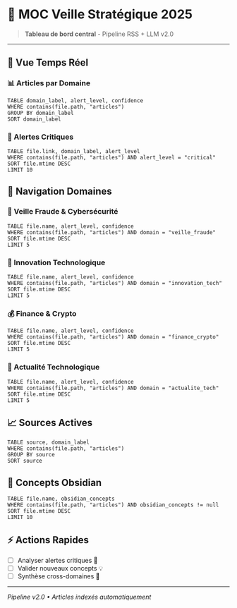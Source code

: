 # 🎯 MOC Veille Stratégique 2025
> **Tableau de bord central** - Pipeline RSS + LLM v2.0

---

## 🔄 Vue Temps Réel

### 📊 Articles par Domaine
```dataview
TABLE domain_label, alert_level, confidence
WHERE contains(file.path, "articles")
GROUP BY domain_label
SORT domain_label
```

### 🚨 Alertes Critiques
```dataview
TABLE file.link, domain_label, alert_level
WHERE contains(file.path, "articles") AND alert_level = "critical"
SORT file.mtime DESC
LIMIT 10
```

## 🧭 Navigation Domaines

### 🚨 Veille Fraude & Cybersécurité
```dataview
TABLE file.name, alert_level, confidence
WHERE contains(file.path, "articles") AND domain = "veille_fraude"
SORT file.mtime DESC
LIMIT 5
```

### 🚀 Innovation Technologique  
```dataview
TABLE file.name, alert_level, confidence
WHERE contains(file.path, "articles") AND domain = "innovation_tech"
SORT file.mtime DESC
LIMIT 5
```

### 💰 Finance & Crypto
```dataview
TABLE file.name, alert_level, confidence
WHERE contains(file.path, "articles") AND domain = "finance_crypto"
SORT file.mtime DESC
LIMIT 5
```

### 📱 Actualité Technologique
```dataview
TABLE file.name, alert_level, confidence
WHERE contains(file.path, "articles") AND domain = "actualite_tech"
SORT file.mtime DESC
LIMIT 5
```

## 📈 Sources Actives

```dataview
TABLE source, domain_label
WHERE contains(file.path, "articles")
GROUP BY source
SORT source
```

## 🧠 Concepts Obsidian

```dataview
TABLE file.name, obsidian_concepts
WHERE contains(file.path, "articles") AND obsidian_concepts != null
SORT file.mtime DESC
LIMIT 10
```

## ⚡ Actions Rapides

- [ ] Analyser alertes critiques 🔴
- [ ] Valider nouveaux concepts 💡  
- [ ] Synthèse cross-domaines 🔗

---

*Pipeline v2.0 • Articles indexés automatiquement*